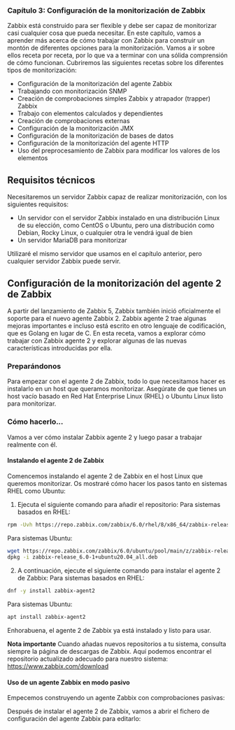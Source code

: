 ### Capítulo 3: Configuración de la monitorización de Zabbix
Zabbix está construido para ser flexible y debe ser capaz de monitorizar casi cualquier cosa que pueda necesitar. En este capítulo, vamos a aprender más acerca de cómo trabajar con Zabbix para construir un montón de diferentes opciones para la monitorización. Vamos a ir sobre ellos receta por receta, por lo que va a terminar con una sólida comprensión de cómo funcionan. Cubriremos las siguientes recetas sobre los diferentes tipos de monitorización:
- Configuración de la monitorización del agente Zabbix
- Trabajando con monitorización SNMP
- Creación de comprobaciones simples Zabbix y atrapador (trapper) Zabbix
- Trabajo con elementos calculados y dependientes
- Creación de comprobaciones externas
- Configuración de la monitorización JMX
- Configuración de la monitorización de bases de datos
- Configuración de la monitorización del agente HTTP
- Uso del preprocesamiento de Zabbix para modificar los valores de los elementos

## Requisitos técnicos
Necesitaremos un servidor Zabbix capaz de realizar monitorización, con los siguientes requisitos:
- Un servidor con el servidor Zabbix instalado en una distribución Linux de su elección, como CentOS o Ubuntu, pero una distribución como Debian, Rocky Linux, o cualquier otra le vendrá igual de bien
- Un servidor MariaDB para monitorizar

Utilizaré el mismo servidor que usamos en el capítulo anterior, pero cualquier servidor Zabbix puede servir.

## Configuración de la monitorización del agente 2 de Zabbix
A partir del lanzamiento de Zabbix 5, Zabbix también inició oficialmente el soporte para el nuevo agente Zabbix 2. Zabbix agente 2 trae algunas mejoras importantes e incluso está escrito en otro lenguaje de codificación, que es Golang en lugar de C.  En esta receta, vamos a explorar cómo trabajar con Zabbix agente 2 y explorar algunas de las nuevas características introducidas por ella.

### Preparándonos
Para empezar con el agente 2 de Zabbix, todo lo que necesitamos hacer es instalarlo en un host que queramos monitorizar. Asegúrate de que tienes un host vacío basado en Red Hat Enterprise Linux (RHEL) o Ubuntu Linux listo para monitorizar.

### Cómo hacerlo...
Vamos a ver cómo instalar Zabbix agente 2 y luego pasar a trabajar realmente con él.

#### Instalando el agente 2 de Zabbix
Comencemos instalando el agente 2 de Zabbix en el host Linux que queremos monitorizar. Os mostraré cómo hacer los pasos tanto en sistemas RHEL como Ubuntu:

1. Ejecuta el siguiente comando para añadir el repositorio:
Para sistemas basados en RHEL:
```bash
rpm -Uvh https://repo.zabbix.com/zabbix/6.0/rhel/8/x86_64/zabbix-release-6.0-1.el8.noarch.rpm
```
Para sistemas Ubuntu:
```bash
wget https://repo.zabbix.com/zabbix/6.0/ubuntu/pool/main/z/zabbix-release/zabbix-release_6.0-1+ubuntu20.04_all.deb
dpkg -i zabbix-release_6.0-1+ubuntu20.04_all.deb
```
2. A continuación, ejecute el siguiente comando para instalar el agente 2 de Zabbix:
Para sistemas basados en RHEL:
```bash
dnf -y install zabbix-agent2
```
Para sistemas Ubuntu:
```bash
apt install zabbix-agent2
```
Enhorabuena, el agente 2 de Zabbix ya está instalado y listo para usar.

**Nota importante**
Cuando añadas nuevos repositorios a tu sistema, consulta siempre la página de descargas de Zabbix. Aquí podemos encontrar el repositorio actualizado adecuado para nuestro sistema:
https://www.zabbix.com/download

#### Uso de un agente Zabbix en modo pasivo
Empecemos construyendo un agente Zabbix con comprobaciones pasivas:

Después de instalar el agente 2 de Zabbix, vamos a abrir el fichero de configuración del agente Zabbix para editarlo:




